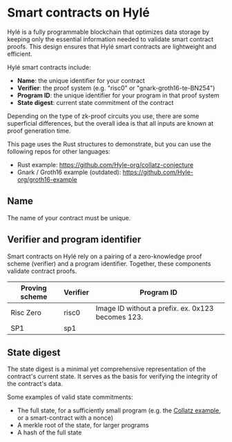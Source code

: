# Smart contracts on Hylé

Hylé is a fully programmable blockchain that optimizes data storage by keeping only the essential information needed to validate smart contract proofs. This design ensures that Hylé smart contracts are lightweight and efficient.

Hylé smart contracts include:

- **Name**: the unique identifier for your contract
- **Verifier**: the proof system (e.g. "risc0" or "gnark-groth16-te-BN254")
- **Program ID**: the unique identifier for your program in that proof system
- **State digest**: current state commitment of the contract

Depending on the type of zk-proof circuits you use, there are some superficial differences, but the overall idea is that all inputs are known at proof generation time.

This page uses the Rust structures to demonstrate, but you can use the following repos for other languages:

- Rust example: https://github.com/Hyle-org/collatz-conjecture
- Gnark / Groth16 example (outdated): https://github.com/Hyle-org/groth16-example

## Name

The name of your contract must be unique.

## Verifier and program identifier

Smart contracts on Hylé rely on a pairing of a zero-knowledge proof scheme (verifier) and a program identifier. Together, these components validate contract proofs.

| Proving scheme | Verifier | Program ID                                        |
|----------------|----------|---------------------------------------------------|
| Risc Zero      | risc0    | Image ID without a prefix. ex. 0x123 becomes 123. |
| SP1            | sp1      |                                                   |

<!--- **Cairo**: Cairo smart contracts will be identified by their Class Hash in the future.
- **Noir**: Noir smart contracts are identified by they verifying key.
- **Groth16**: Groth16 programs require a trusted ceremony. As such, their identifier is the verifying key corresponding to the matching private key, which will be unique for each program & ceremony.-->

## State digest

The state digest is a minimal yet comprehensive representation of the contract's current state. It serves as the basis for verifying the integrity of the contract's data.

Some examples of valid state commitments:

- The full state, for a sufficiently small program (e.g. the [Collatz example](../examples/collatz-example-in-depth.md), or a smart-contract with a nonce)
- A merkle root of the state, for larger programs
- A hash of the full state
